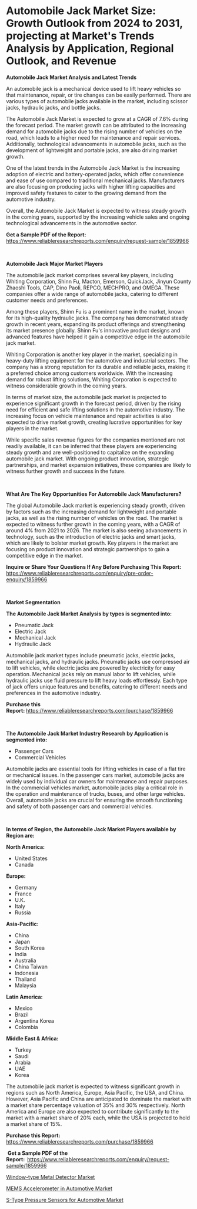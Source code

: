 <p><h1>Automobile Jack Market Size: Growth Outlook from 2024 to 2031, projecting at Market's Trends Analysis by Application, Regional Outlook, and Revenue</h1></p><p><strong>Automobile Jack Market Analysis and Latest Trends</strong></p>
<p><p>An automobile jack is a mechanical device used to lift heavy vehicles so that maintenance, repair, or tire changes can be easily performed. There are various types of automobile jacks available in the market, including scissor jacks, hydraulic jacks, and bottle jacks.</p><p>The Automobile Jack Market is expected to grow at a CAGR of 7.6% during the forecast period. The market growth can be attributed to the increasing demand for automobile jacks due to the rising number of vehicles on the road, which leads to a higher need for maintenance and repair services. Additionally, technological advancements in automobile jacks, such as the development of lightweight and portable jacks, are also driving market growth.</p><p>One of the latest trends in the Automobile Jack Market is the increasing adoption of electric and battery-operated jacks, which offer convenience and ease of use compared to traditional mechanical jacks. Manufacturers are also focusing on producing jacks with higher lifting capacities and improved safety features to cater to the growing demand from the automotive industry.</p><p>Overall, the Automobile Jack Market is expected to witness steady growth in the coming years, supported by the increasing vehicle sales and ongoing technological advancements in the automotive sector.</p></p>
<p><strong>Get a Sample PDF of the Report:&nbsp;</strong> <a href="https://www.reliableresearchreports.com/enquiry/request-sample/1859966">https://www.reliableresearchreports.com/enquiry/request-sample/1859966</a></p>
<p>&nbsp;</p>
<p><strong>Automobile Jack Major Market Players</strong></p>
<p><p>The automobile jack market comprises several key players, including Whiting Corporation, Shinn Fu, Macton, Emerson, QuickJack, Jinyun County Zhaoshi Tools, CAP, Dino Paoli, REPCO, MECHPRO, and OMEGA. These companies offer a wide range of automobile jacks, catering to different customer needs and preferences.</p><p>Among these players, Shinn Fu is a prominent name in the market, known for its high-quality hydraulic jacks. The company has demonstrated steady growth in recent years, expanding its product offerings and strengthening its market presence globally. Shinn Fu's innovative product designs and advanced features have helped it gain a competitive edge in the automobile jack market.</p><p>Whiting Corporation is another key player in the market, specializing in heavy-duty lifting equipment for the automotive and industrial sectors. The company has a strong reputation for its durable and reliable jacks, making it a preferred choice among customers worldwide. With the increasing demand for robust lifting solutions, Whiting Corporation is expected to witness considerable growth in the coming years.</p><p>In terms of market size, the automobile jack market is projected to experience significant growth in the forecast period, driven by the rising need for efficient and safe lifting solutions in the automotive industry. The increasing focus on vehicle maintenance and repair activities is also expected to drive market growth, creating lucrative opportunities for key players in the market.</p><p>While specific sales revenue figures for the companies mentioned are not readily available, it can be inferred that these players are experiencing steady growth and are well-positioned to capitalize on the expanding automobile jack market. With ongoing product innovation, strategic partnerships, and market expansion initiatives, these companies are likely to witness further growth and success in the future.</p></p>
<p>&nbsp;</p>
<p><strong>What Are The Key Opportunities For Automobile Jack Manufacturers?</strong></p>
<p><p>The global Automobile Jack market is experiencing steady growth, driven by factors such as the increasing demand for lightweight and portable jacks, as well as the rising number of vehicles on the road. The market is expected to witness further growth in the coming years, with a CAGR of around 4% from 2021 to 2026. The market is also seeing advancements in technology, such as the introduction of electric jacks and smart jacks, which are likely to bolster market growth. Key players in the market are focusing on product innovation and strategic partnerships to gain a competitive edge in the market.</p></p>
<p><strong>Inquire or Share Your Questions If Any Before Purchasing This Report:</strong> <a href="https://www.reliableresearchreports.com/enquiry/pre-order-enquiry/1859966">https://www.reliableresearchreports.com/enquiry/pre-order-enquiry/1859966</a></p>
<p>&nbsp;</p>
<p><strong>Market Segmentation</strong></p>
<p><strong>The Automobile Jack Market Analysis by types is segmented into:</strong></p>
<p><ul><li>Pneumatic Jack</li><li>Electric Jack</li><li>Mechanical Jack</li><li>Hydraulic Jack</li></ul></p>
<p><p>Automobile jack market types include pneumatic jacks, electric jacks, mechanical jacks, and hydraulic jacks. Pneumatic jacks use compressed air to lift vehicles, while electric jacks are powered by electricity for easy operation. Mechanical jacks rely on manual labor to lift vehicles, while hydraulic jacks use fluid pressure to lift heavy loads effortlessly. Each type of jack offers unique features and benefits, catering to different needs and preferences in the automotive industry.</p></p>
<p><strong>Purchase this Report:&nbsp;</strong><a href="https://www.reliableresearchreports.com/purchase/1859966">https://www.reliableresearchreports.com/purchase/1859966</a></p>
<p>&nbsp;</p>
<p><strong>The Automobile Jack Market Industry Research by Application is segmented into:</strong></p>
<p><ul><li>Passenger Cars</li><li>Commercial Vehicles</li></ul></p>
<p><p>Automobile jacks are essential tools for lifting vehicles in case of a flat tire or mechanical issues. In the passenger cars market, automobile jacks are widely used by individual car owners for maintenance and repair purposes. In the commercial vehicles market, automobile jacks play a critical role in the operation and maintenance of trucks, buses, and other large vehicles. Overall, automobile jacks are crucial for ensuring the smooth functioning and safety of both passenger cars and commercial vehicles.</p></p>
<p>&nbsp;</p>
<p><strong>In terms of Region, the Automobile Jack Market Players available by Region are:</strong></p>
<p>
    <p> <strong> North America: </strong>
        <ul>
            <li>United States</li>
            <li>Canada</li>
        </ul>
        </p> 
    <p> <strong> Europe: </strong>
        <ul>
            <li>Germany</li>
            <li>France</li>
            <li>U.K.</li>
            <li>Italy</li>
            <li>Russia</li>
        </ul>
        </p> 
    <p> <strong> Asia-Pacific: </strong>
        <ul>
            <li>China</li>
            <li>Japan</li>
            <li>South Korea</li>
            <li>India</li>
            <li>Australia</li>
            <li>China Taiwan</li>
            <li>Indonesia</li>
            <li>Thailand</li>
            <li>Malaysia</li>
        </ul>
        </p> 
    <p> <strong> Latin America: </strong>
        <ul>
            <li>Mexico</li>
            <li>Brazil</li>
            <li>Argentina Korea</li>
            <li>Colombia</li>
        </ul>
        </p> 
    <p> <strong> Middle East & Africa: </strong>
        <ul>
            <li>Turkey</li>
            <li>Saudi</li>
            <li>Arabia</li>
            <li>UAE</li>
            <li>Korea</li>
        </ul>
    </p>
    </p>
<p><p>The automobile jack market is expected to witness significant growth in regions such as North America, Europe, Asia Pacific, the USA, and China. However, Asia Pacific and China are anticipated to dominate the market with a market share percentage valuation of 35% and 30% respectively. North America and Europe are also expected to contribute significantly to the market with a market share of 20% each, while the USA is projected to hold a market share of 15%.</p></p>
<p><strong>Purchase this Report: </strong><a href="https://www.reliableresearchreports.com/purchase/1859966">https://www.reliableresearchreports.com/purchase/1859966</a></p>
<p>&nbsp;<strong>Get a Sample PDF of the Report:&nbsp;&nbsp;</strong><a href="https://www.reliableresearchreports.com/enquiry/request-sample/1859966">https://www.reliableresearchreports.com/enquiry/request-sample/1859966</a></p>
<p><strong></strong></p>
<p><p><a href="https://view.publitas.com/reportprime-1/window-type-metal-detector-market-research-report-forecasted-for-period-from-2023-2030-by-market-type-market-application-and-region/">Window-type Metal Detector Market</a></p><p><a href="https://view.publitas.com/reportprime-1/mems-accelerometer-in-automotive-market-size-furnishes-valuable-information-encompassing-market-share-market-trends-and-projections-spanning-from-2023-to-2030/">MEMS Accelerometer in Automotive Market</a></p><p><a href="https://view.publitas.com/reportprime-1/global-s-type-pressure-sensors-for-automotive-market-by-types-applications-and-major-players-with-regional-growth-rate-analysis-and-development-situation-from-2023-to-2030/">S-Type Pressure Sensors for Automotive Market</a></p></p>